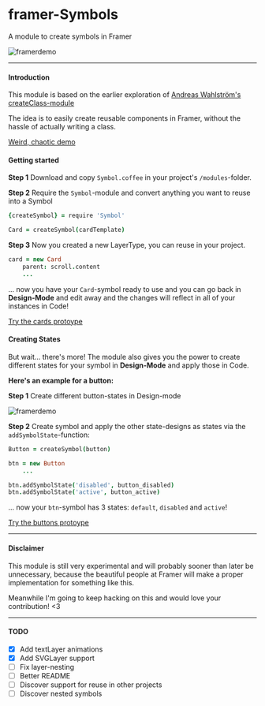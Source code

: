# framer-Symbols
A module to create symbols in Framer

![framerdemo](https://dr5mo5s7lqrtc.cloudfront.net/items/3z2z2A3P353E0Z1M3C2V/Screen%20Recording%202017-08-05%20at%2004.02%20PM.gif?X-CloudApp-Visitor-Id=2808700&v=08cd0efb)

----------

#### Introduction

This module is based on the earlier exploration of [Andreas Wahlström's createClass-module](https://github.com/awt2542/createClass-for-Framer)

The idea is to easily create reusable components in Framer, without the hassle of actually writing a class.

[Weird, chaotic demo](https://framer.cloud/OEfot/)

#### Getting started

**Step 1** Download and copy `Symbol.coffee` in your project's `/modules`-folder.

**Step 2** Require the `Symbol`-module and convert anything you want to reuse into a Symbol

```coffeescript
{createSymbol} = require 'Symbol'

Card = createSymbol(cardTemplate)

```

**Step 3** Now you created a new LayerType, you can reuse in your project.

```coffeescript
card = new Card
	parent: scroll.content
	...
```

... now you have your `Card`-symbol ready to use and you can go back in **Design-Mode** and edit away and the changes will reflect in all of your instances in Code!

[Try the cards protoype](https://framer.cloud/Fpjee/)

#### Creating States
But wait... there's more! The module also gives you the power to create different states for your symbol in **Design-Mode** and apply those in Code.

**Here's an example for a button:**

**Step 1** Create different button-states in Design-mode

![framerdemo](https://dr5mo5s7lqrtc.cloudfront.net/items/440L270G0E3I0a2n263W/Bildschirmfoto%202017-08-02%20um%2021.43.45.png?X-CloudApp-Visitor-Id=2808700&v=91c69262)

**Step 2** Create symbol and apply the other state-designs as states via the `addSymbolState`-function:

```coffeescript
Button = createSymbol(button)

btn = new Button
	...

btn.addSymbolState('disabled', button_disabled)
btn.addSymbolState('active', button_active)
```

... now your `btn`-symbol has 3 states: `default`, `disabled` and `active`!

[Try the buttons protoype](https://framer.cloud/qjNTq/)

----------
#### Disclaimer
This module is still very experimental and will probably sooner than later be unnecessary, because the beautiful people at Framer will make a proper implementation for something like this.

Meanwhile I'm going to keep hacking on this and would love your contribution! <3

----------
#### TODO

- [x] Add textLayer animations
- [x] Add SVGLayer support
- [ ] Fix layer-nesting
- [ ] Better README
- [ ] Discover support for reuse in other projects
- [ ] Discover nested symbols
